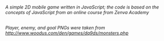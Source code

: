 ###### A simple 2D mobile game written in JavaScript; the code is based on the concepts of JavaScript from an online course from Zenva Academy
###### Player, enemy, and goal PNGs were taken from http://www.woodus.com/den/games/dq9ds/monsters.php

